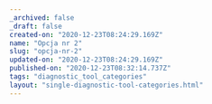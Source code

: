 ```yaml
---
_archived: false
_draft: false
created-on: "2020-12-23T08:24:29.169Z"
name: "Opcja nr 2"
slug: "opcja-nr-2"
updated-on: "2020-12-23T08:24:29.169Z"
published-on: "2020-12-23T08:32:14.737Z"
tags: "diagnostic_tool_categories"
layout: "single-diagnostic-tool-categories.html"
---
```



